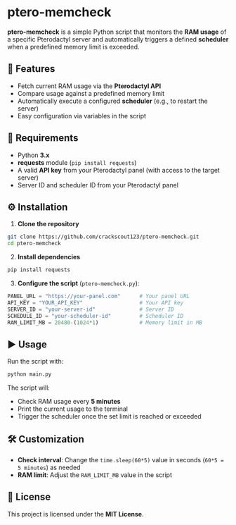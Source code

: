 # ptero-memcheck

**ptero-memcheck** is a simple Python script that monitors the **RAM usage** of a specific Pterodactyl server and automatically triggers a defined **scheduler** when a predefined memory limit is exceeded.

## 📌 Features

- Fetch current RAM usage via the **Pterodactyl API**
- Compare usage against a predefined memory limit
- Automatically execute a configured **scheduler** (e.g., to restart the server)
- Easy configuration via variables in the script


## 🚀 Requirements

- Python **3.x**
- **requests** module (`pip install requests`)
- A valid **API key** from your Pterodactyl panel (with access to the target server)
- Server ID and scheduler ID from your Pterodactyl panel


## ⚙️ Installation

1. **Clone the repository**

```bash
git clone https://github.com/crackscout123/ptero-memcheck.git
cd ptero-memcheck
```

2. **Install dependencies**

```bash
pip install requests
```

3. **Configure the script** (`ptero-memcheck.py`):

```python
PANEL_URL = "https://your-panel.com"      # Your panel URL
API_KEY = "YOUR_API_KEY"                  # Your API key
SERVER_ID = "your-server-id"              # Server ID
SCHEDULE_ID = "your-scheduler-id"         # Scheduler ID
RAM_LIMIT_MB = 20480-(1024*1)             # Memory limit in MB
```


## ▶️ Usage

Run the script with:

```bash
python main.py
```

The script will:

- Check RAM usage every **5 minutes**
- Print the current usage to the terminal
- Trigger the scheduler once the set limit is reached or exceeded


## 🛠 Customization

- **Check interval**: Change the `time.sleep(60*5)` value in seconds (`60*5 = 5 minutes`) as needed
- **RAM limit**: Adjust the `RAM_LIMIT_MB` value in the script


## 📄 License

This project is licensed under the **MIT License**.
